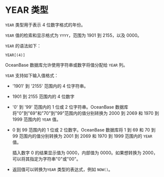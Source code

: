 YEAR 类型 
============================

`YEAR` 类型用于表示 4 位数字格式的年份。 

`YEAR` 值的检索和显示格式为 `YYYY`，范围为 1901 到 2155，以及 0000。

`YEAR` 的语法如下：

```unknow
YEAR[(4)]
```



OceanBase 数据库允许使用字符串或数字将值分配给 `YEAR` 列。 

`YEAR` 支持如下输入值格式：

* '1901' 到 '2155' 范围内的 4 位字符串。

  

* 1901 到 2155 范围内的 4 位数字

  

* '0' 到 '99' 范围内的 1 位或 2 位字符串。OceanBase 数据库将"0"到"69"和"70"到"99"范围内的值分别转换为 2000 到 2069 和 1970 到 1999 范围内的 `YEAR` 值。

  

* 0 到 99 范围内的 1 位或 2 位数字。OceanBase 数据库将 1 到 69 和 70 到 99 范围内的值分别转换为 2001 到 2069 和 1970 到 1999 范围内的 `YEAR` 值。

  插入数字 0 的结果显示值为 0000，内部值为 0000。如果想转换为 2000，可以将其指定为字符串"0"或"00"。
  

* 返回值可以转换为`YEAR` 类型的表达式，例如 `NOW()`。

  





